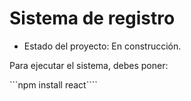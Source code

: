 <h1> Sistema de registro</h1> 

- Estado del proyecto: En construcción.

Para ejecutar el sistema, debes poner: 

```npm install react````
